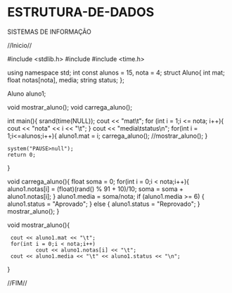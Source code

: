 ESTRUTURA-DE-DADOS
==================

SISTEMAS DE INFORMAÇÃO

//Inicio//

#include <stdlib.h>
#include <iostream>
#include <time.h>

using namespace std;
int const alunos = 15, nota = 4;
struct Aluno{
       int mat;
       float notas[nota], media;
       string status;
};


Aluno aluno1;

void mostrar_aluno();
void carrega_aluno();

int main(){
    srand(time(NULL));
    cout << "mat\t";
    for (int i = 1;i <= nota; i++){
        cout << "nota" << i << "\t";
    }
    cout << "media\tstatus\n";
    for(int i = 1;i<=alunos;i++){
    aluno1.mat = i;
    carrega_aluno();
    //mostrar_aluno();
    }
    
    system("PAUSE>null");
    return 0;
}


void carrega_aluno(){
     float soma = 0;
     for(int i = 0;i < nota;i++){
           aluno1.notas[i] = (float)(rand() % 91 + 10)/10;
           soma = soma + aluno1.notas[i];
     }
     aluno1.media = soma/nota;
     if (aluno1.media  >= 6) {
        aluno1.status = "Aprovado";
     } else {
       aluno1.status = "Reprovado";
     }
     mostrar_aluno();
}


void mostrar_aluno(){
     
     cout << aluno1.mat << "\t";
     for(int i = 0;i < nota;i++)
             cout << aluno1.notas[i] << "\t";
     cout << aluno1.media << "\t" << aluno1.status << "\n";     
}

//FIM//
